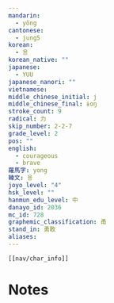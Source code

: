 ```yaml
---
mandarin:
  - yǒng
cantonese:
  - jung5
korean:
  - 용
korean_native: ""
japanese:
  - YUU
japanese_nanori: ""
vietnamese:
middle_chinese_initial: j
middle_chinese_final: ɨoŋ
stroke_count: 9
radical: 力
skip_number: 2-2-7
grade_level: 2
pos: ""
english:
  - courageous
  - brave
羅馬字: yong
韓文: 용
joyo_level: "4"
hsk_level: ""
hanmun_edu_level: 中
danayo_id: 2036
mc_id: 728
graphemic_classification: 甬
stand_in: 勇敢
aliases:
---
```

```meta-bind-embed
[[nav/char_info]]
```

# Notes
